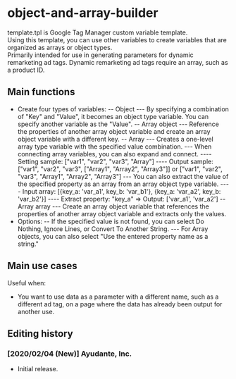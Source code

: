 # object-and-array-builder
template.tpl is Google Tag Manager custom variable template.  
Using this template, you can use other variables to create variables that are organized as arrays or object types.  
Primarily intended for use in generating parameters for dynamic remarketing ad tags. Dynamic remarketing ad tags require an array, such as a product ID.

## Main functions
- Create four types of variables:
-- Object
--- By specifying a combination of "Key" and "Value", it becomes an object type variable. You can specify another variable as the "Value".
-- Array object
--- Reference the properties of another array object variable and create an array object variable with a different key.
-- Array
--- Creates a one-level array type variable with the specified value combination.
--- When connecting array variables, you can also expand and connect.
---- Setting sample: ["var1", "var2", "var3", "Array"]
---- Output sample: ["var1", "var2", "var3", ["Array1", "Array2", "Array3"]] or ["var1", "var2", "var3", "Array1", "Array2", "Array3"]
--- You can also extract the value of the specified property as an array from an array object type variable.
---- Input array: [{key_a: 'var_a1', key_b: 'var_b1'}, {key_a: 'var_a2', key_b: 'var_b2'}]
---- Extract property: "key_a" => Output: ['var_a1', 'var_a2']
-- Array array
--- Create an array object variable that references the properties of another array object variable and extracts only the values.
- Options:
-- If the specified value is not found, you can select Do Nothing, Ignore Lines, or Convert To Another String.
--- For Array objects, you can also select "Use the entered property name as a string."

## Main use cases
Useful when:
- You want to use data as a parameter with a different name, such as a different ad tag, on a page where the data has already been output for another use.

## Editing history
### [2020/02/04 (New)] Ayudante, Inc. 
- Initial release.